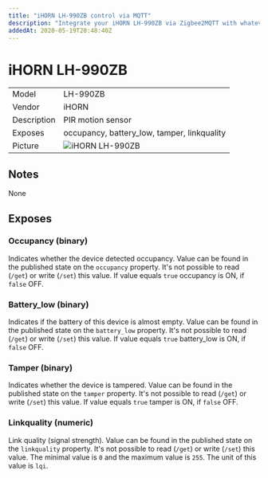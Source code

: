 ```yaml
---
title: "iHORN LH-990ZB control via MQTT"
description: "Integrate your iHORN LH-990ZB via Zigbee2MQTT with whatever smart home infrastructure you are using without the vendors bridge or gateway."
addedAt: 2020-05-19T20:48:40Z
---
```


<!-- !!!! -->
<!-- ATTENTION: This file is auto-generated through docgen! -->
<!-- You can only edit the "## Notes"-Section. -->
<!-- !!!! -->

# iHORN LH-990ZB

|     |     |
|-----|-----|
| Model | LH-990ZB  |
| Vendor  | iHORN  |
| Description | PIR motion sensor |
| Exposes | occupancy, battery_low, tamper, linkquality |
| Picture | ![iHORN LH-990ZB](https://psi-4ward.github.io/zigbee2mqtt.io/images/devices/LH-990ZB.jpg) |


## Notes

None



## Exposes

### Occupancy (binary)
Indicates whether the device detected occupancy.
Value can be found in the published state on the `occupancy` property.
It's not possible to read (`/get`) or write (`/set`) this value.
If value equals `true` occupancy is ON, if `false` OFF.

### Battery_low (binary)
Indicates if the battery of this device is almost empty.
Value can be found in the published state on the `battery_low` property.
It's not possible to read (`/get`) or write (`/set`) this value.
If value equals `true` battery_low is ON, if `false` OFF.

### Tamper (binary)
Indicates whether the device is tampered.
Value can be found in the published state on the `tamper` property.
It's not possible to read (`/get`) or write (`/set`) this value.
If value equals `true` tamper is ON, if `false` OFF.

### Linkquality (numeric)
Link quality (signal strength).
Value can be found in the published state on the `linkquality` property.
It's not possible to read (`/get`) or write (`/set`) this value.
The minimal value is `0` and the maximum value is `255`.
The unit of this value is `lqi`.

